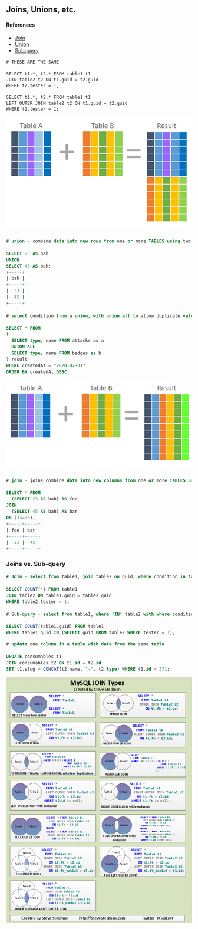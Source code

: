 
## Joins, Unions, etc.

#### References

* [Join](https://www.w3schools.com/sql/sql_join.asp)
* [Union](https://www.w3schools.com/sql/sql_union.asp)
* [Subquery](https://www.mysqltutorial.org/mysql-subquery/)




```
# THESE ARE THE SAME

SELECT t1.*, t2.* FROM table1 t1
JOIN table2 t2 ON t1.guid = t2.guid
WHERE t2.tester = 1;

SELECT t1.*, t2.* FROM table1 t1
LEFT OUTER JOIN table2 t2 ON t1.guid = t2.guid
WHERE t2.tester = 1;
```





<img src="img/union-example.png" />

```sql

# union - combine data into new rows from one or more TABLES using two or more select statements

SELECT 23 AS bah 
UNION
SELECT 45 AS bah;
+-----+
| bah |
+-----+
|  23 | 
|  45 | 
+-----+

# select condition from a union, with union all to allow duplicate values 

SELECT * FROM
(
  SELECT type, name FROM attacks as a
  UNION ALL
  SELECT type, name FROM badges as b
) result
WHERE createdAt = "2020-07-01"
ORDER BY createdAt DESC; 


```

<img src="img/join-example.png" />

```sql

# join - joins combine data into new columns from one or more TABLES using a cartesian product

SELECT * FROM 
  (SELECT 23 AS bah) AS foo 
JOIN 
  (SELECT 45 AS bah) AS bar
ON (33=33);
+-----+-----+
| foo | bar |
+-----+-----+
|  23 |  45 | 
+-----+-----+


```


### Joins vs. Sub-query

```sql
# Join - select from table1, join table2 on guid, where condition in table2

SELECT COUNT(*) FROM table1
JOIN table2 ON table1.guid = table2.guid
WHERE table2.tester = 1;

# Sub-query - select from table1, where *IN* table2 with where condition

SELECT COUNT(table1.guid) FROM table1
WHERE table1.guid IN (SELECT guid FROM table2 WHERE tester = 1);

```


```sql
# update one column in a table with data from the same table

UPDATE consumables t1 
JOIN consumables t2 ON t1.id = t2.id
SET t1.slug = CONCAT(t2.name, "-", t2.type) WHERE t1.id = 371;

```


<img src="img/MySqlJoinTypesThumbnail-774x1024.png" />
